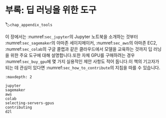 # 부록: 딥 러닝을 위한 도구
:label:`chap_appendix_tools`

이 장에서는 :numref:`sec_jupyter`의 Jupyter 노트북을 소개하는 것부터 :numref:`sec_sagemaker`의 아마존 세이지메이커, :numref:`sec_aws`의 아마존 EC2, :numref:`sec_colab`의 구글 콜랩과 같은 클라우드에서 모델을 교육하는 것까지 딥 러닝을 위한 주요 도구에 대해 설명합니다.또한 자체 GPU를 구매하려는 경우 :numref:`sec_buy_gpu`에 몇 가지 실용적인 제안 사항도 적어 둡니다.이 책의 기고자가 되는 데 관심이 있다면 :numref:`sec_how_to_contribute`의 지침을 따를 수 있습니다.

```toc
:maxdepth: 2

jupyter
sagemaker
aws
colab
selecting-servers-gpus
contributing
d2l
```

